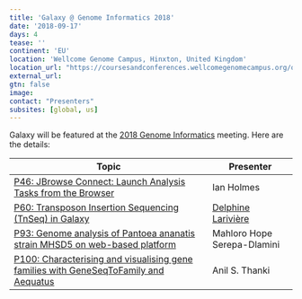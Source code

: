 ```yaml
---
title: 'Galaxy @ Genome Informatics 2018'
date: '2018-09-17'
days: 4
tease: ''
continent: 'EU'
location: 'Wellcome Genome Campus, Hinxton, United Kingdom'
location_url: "https://coursesandconferences.wellcomegenomecampus.org/our-events/genome-informatics-2018/"
external_url: 
gtn: false
image: 
contact: "Presenters"
subsites: [global, us]
---
```


Galaxy will be featured at the [2018 Genome Informatics](https://coursesandconferences.wellcomegenomecampus.org/our-events/genome-informatics-2018/) meeting.  Here are the details:

| Topic | Presenter |
| ---- | ---- |
|  [P46: JBrowse Connect: Launch Analysis Tasks from the Browser](https://coursesandconferences.wellcomegenomecampus.org/wp-content/uploads/2018/08/Genome-Informatics-Aug-18-V4.pdf#page=162) | Ian Holmes |
| [P60: Transposon Insertion Sequencing (TnSeq) in Galaxy](https://coursesandconferences.wellcomegenomecampus.org/wp-content/uploads/2018/08/Genome-Informatics-Aug-18-V4.pdf#page=176) | [Delphine Larivière](/people/delphine-lariviere/) |
| [P93: Genome analysis of Pantoea ananatis strain MHSD5 on web-based platform](https://coursesandconferences.wellcomegenomecampus.org/wp-content/uploads/2018/08/Genome-Informatics-Aug-18-V4.pdf#page=209) | Mahloro Hope Serepa-Dlamini |
| [P100: Characterising and visualising gene families with GeneSeqToFamily and Aequatus](https://coursesandconferences.wellcomegenomecampus.org/wp-content/uploads/2018/08/Genome-Informatics-Aug-18-V4.pdf#page=216) | Anil S. Thanki |
